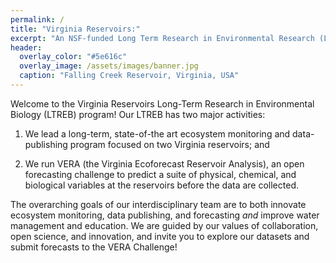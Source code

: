 ```yaml
---
permalink: /
title: "Virginia Reservoirs:"
excerpt: "An NSF-funded Long Term Research in Environmental Research (LTREB) site"
header:
  overlay_color: "#5e616c"
  overlay_image: /assets/images/banner.jpg
  caption: "Falling Creek Reservoir, Virginia, USA"
---
```


Welcome to the Virginia Reservoirs Long-Term Research in Environmental Biology (LTREB) program! Our LTREB has two major activities: 

1) We lead a long-term, state-of-the art ecosystem monitoring and data-publishing program focused on two Virginia reservoirs; and
  
2) We run VERA (the Virginia Ecoforecast Reservoir Analysis), an open forecasting challenge to predict a suite of physical, chemical, and biological variables at the reservoirs before the data are collected.

The overarching goals of our interdisciplinary team are to both innovate ecosystem monitoring, data publishing, and forecasting _and_ improve water management and education. We are guided by our values of collaboration, open science, and innovation, and invite you to explore our datasets and submit forecasts to the VERA Challenge!
  
